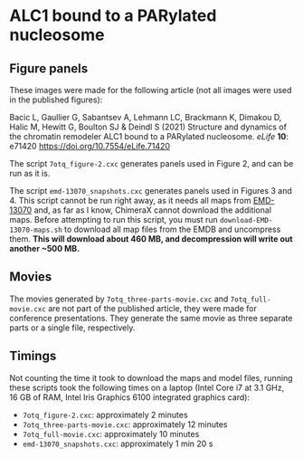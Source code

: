 # ALC1 bound to a PARylated nucleosome

## Figure panels

These images were made for the following article (not all images were used in
the published figures):

Bacic L, Gaullier G, Sabantsev A, Lehmann LC, Brackmann K, Dimakou D, Halic M,
Hewitt G, Boulton SJ & Deindl S (2021) Structure and dynamics of the chromatin
remodeler ALC1 bound to a PARylated nucleosome. *eLife* **10**: e71420
<https://doi.org/10.7554/eLife.71420>

The script `7otq_figure-2.cxc` generates panels used in Figure 2, and can be run
as it is.

The script `emd-13070_snapshots.cxc` generates panels used in Figures 3 and 4.
This script cannot be run right away, as it needs all maps from
[EMD-13070](https://www.ebi.ac.uk/emdb/EMD-13070?tab=interpretation) and, as far
as I know, ChimeraX cannot download the additional maps. Before attempting to
run this script, you must run `download-EMD-13070-maps.sh` to download all map
files from the EMDB and uncompress them. **This will download about 460 MB, and
decompression will write out another ~500 MB.**

## Movies

The movies generated by `7otq_three-parts-movie.cxc` and `7otq_full-movie.cxc`
are not part of the published article, they were made for conference
presentations. They generate the same movie as three separate parts or a single
file, respectively.

## Timings

Not counting the time it took to download the maps and model files, running
these scripts took the following times on a laptop (Intel Core i7 at 3.1 GHz, 16
GB of RAM, Intel Iris Graphics 6100 integrated graphics card):

- `7otq_figure-2.cxc`: approximately 2 minutes
- `7otq_three-parts-movie.cxc`: approximately 12 minutes
- `7otq_full-movie.cxc`: approximately 10 minutes
- `emd-13070_snapshots.cxc`: approximately 1 min 20 s


